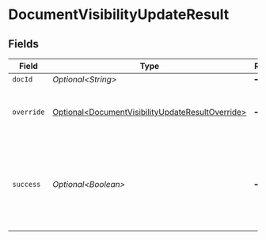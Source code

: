 # DocumentVisibilityUpdateResult


## Fields

| Field                                                                                                                  | Type                                                                                                                   | Required                                                                                                               | Description                                                                                                            |
| ---------------------------------------------------------------------------------------------------------------------- | ---------------------------------------------------------------------------------------------------------------------- | ---------------------------------------------------------------------------------------------------------------------- | ---------------------------------------------------------------------------------------------------------------------- |
| `docId`                                                                                                                | *Optional\<String>*                                                                                                    | :heavy_minus_sign:                                                                                                     | N/A                                                                                                                    |
| `override`                                                                                                             | [Optional\<DocumentVisibilityUpdateResultOverride>](../../models/components/DocumentVisibilityUpdateResultOverride.md) | :heavy_minus_sign:                                                                                                     | The visibility-override state of the document.                                                                         |
| `success`                                                                                                              | *Optional\<Boolean>*                                                                                                   | :heavy_minus_sign:                                                                                                     | Whether this document was successfully set to its desired visibility state.                                            |